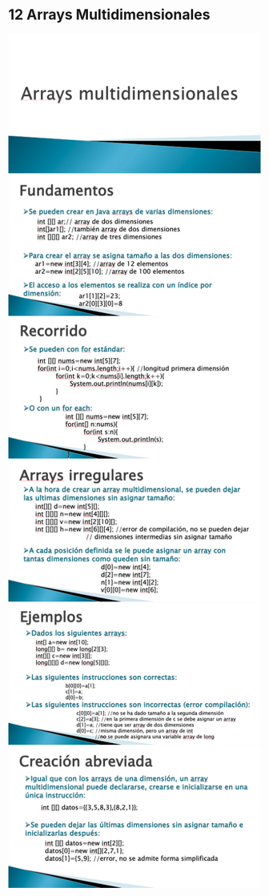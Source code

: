 # 12 Arrays Multidimensionales

<img src="../images/12-01.png">

<img src="../images/12-02.png">

<img src="../images/12-03.png">

<img src="../images/12-04.png">

<img src="../images/12-05.png">

<img src="../images/12-06.png">
